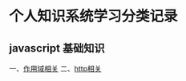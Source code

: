 # 个人知识系统学习分类记录
## javascript 基础知识
一、[作用域相关](https://github.com/mengfei-nie/blog/issues/1)
二、[http相关](https://github.com/mengfei-nie/blog/issues/2)
